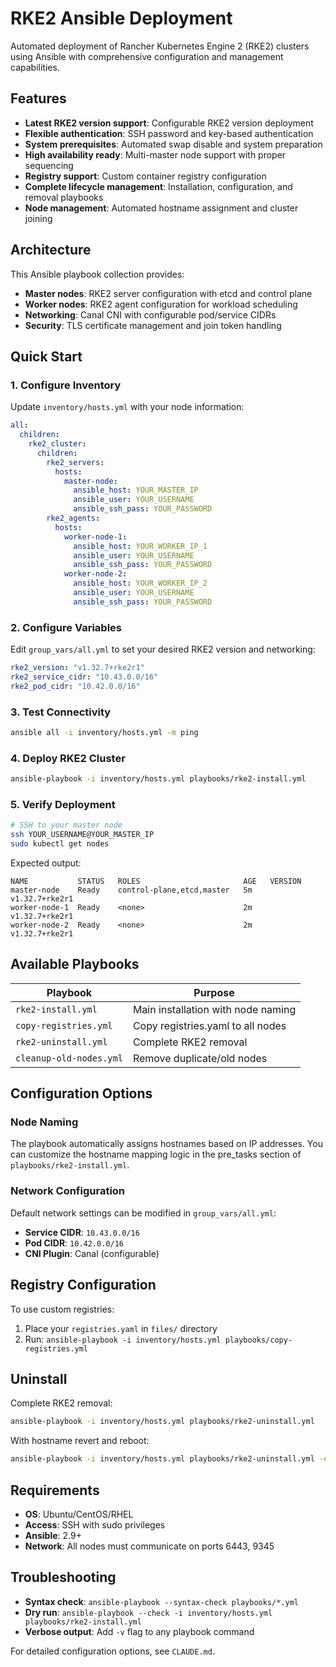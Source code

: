 # RKE2 Ansible Deployment

Automated deployment of Rancher Kubernetes Engine 2 (RKE2) clusters using Ansible with comprehensive configuration and management capabilities.

## Features

- **Latest RKE2 version support**: Configurable RKE2 version deployment
- **Flexible authentication**: SSH password and key-based authentication
- **System prerequisites**: Automated swap disable and system preparation
- **High availability ready**: Multi-master node support with proper sequencing
- **Registry support**: Custom container registry configuration
- **Complete lifecycle management**: Installation, configuration, and removal playbooks
- **Node management**: Automated hostname assignment and cluster joining

## Architecture

This Ansible playbook collection provides:

- **Master nodes**: RKE2 server configuration with etcd and control plane
- **Worker nodes**: RKE2 agent configuration for workload scheduling  
- **Networking**: Canal CNI with configurable pod/service CIDRs
- **Security**: TLS certificate management and join token handling

## Quick Start

### 1. Configure Inventory

Update `inventory/hosts.yml` with your node information:

```yaml
all:
  children:
    rke2_cluster:
      children:
        rke2_servers:
          hosts:
            master-node:
              ansible_host: YOUR_MASTER_IP
              ansible_user: YOUR_USERNAME
              ansible_ssh_pass: YOUR_PASSWORD
        rke2_agents:
          hosts:
            worker-node-1:
              ansible_host: YOUR_WORKER_IP_1  
              ansible_user: YOUR_USERNAME
              ansible_ssh_pass: YOUR_PASSWORD
            worker-node-2:
              ansible_host: YOUR_WORKER_IP_2
              ansible_user: YOUR_USERNAME  
              ansible_ssh_pass: YOUR_PASSWORD
```

### 2. Configure Variables

Edit `group_vars/all.yml` to set your desired RKE2 version and networking:

```yaml
rke2_version: "v1.32.7+rke2r1"
rke2_service_cidr: "10.43.0.0/16"
rke2_pod_cidr: "10.42.0.0/16"
```

### 3. Test Connectivity

```bash
ansible all -i inventory/hosts.yml -m ping
```

### 4. Deploy RKE2 Cluster

```bash
ansible-playbook -i inventory/hosts.yml playbooks/rke2-install.yml
```

### 5. Verify Deployment

```bash
# SSH to your master node
ssh YOUR_USERNAME@YOUR_MASTER_IP
sudo kubectl get nodes
```

Expected output:
```
NAME           STATUS   ROLES                       AGE   VERSION
master-node    Ready    control-plane,etcd,master   5m    v1.32.7+rke2r1
worker-node-1  Ready    <none>                      2m    v1.32.7+rke2r1
worker-node-2  Ready    <none>                      2m    v1.32.7+rke2r1
```

## Available Playbooks

| Playbook | Purpose |
|----------|---------|
| `rke2-install.yml` | Main installation with node naming |
| `copy-registries.yml` | Copy registries.yaml to all nodes |
| `rke2-uninstall.yml` | Complete RKE2 removal |
| `cleanup-old-nodes.yml` | Remove duplicate/old nodes |

## Configuration Options

### Node Naming
The playbook automatically assigns hostnames based on IP addresses. You can customize the hostname mapping logic in the pre_tasks section of `playbooks/rke2-install.yml`.

### Network Configuration
Default network settings can be modified in `group_vars/all.yml`:
- **Service CIDR**: `10.43.0.0/16`  
- **Pod CIDR**: `10.42.0.0/16`
- **CNI Plugin**: Canal (configurable)

## Registry Configuration

To use custom registries:

1. Place your `registries.yaml` in `files/` directory
2. Run: `ansible-playbook -i inventory/hosts.yml playbooks/copy-registries.yml`

## Uninstall

Complete RKE2 removal:

```bash
ansible-playbook -i inventory/hosts.yml playbooks/rke2-uninstall.yml
```

With hostname revert and reboot:

```bash
ansible-playbook -i inventory/hosts.yml playbooks/rke2-uninstall.yml -e "revert_hostnames=true reboot_after_uninstall=true"
```

## Requirements

- **OS**: Ubuntu/CentOS/RHEL
- **Access**: SSH with sudo privileges
- **Ansible**: 2.9+
- **Network**: All nodes must communicate on ports 6443, 9345

## Troubleshooting

- **Syntax check**: `ansible-playbook --syntax-check playbooks/*.yml`
- **Dry run**: `ansible-playbook --check -i inventory/hosts.yml playbooks/rke2-install.yml`
- **Verbose output**: Add `-v` flag to any playbook command

For detailed configuration options, see `CLAUDE.md`.

